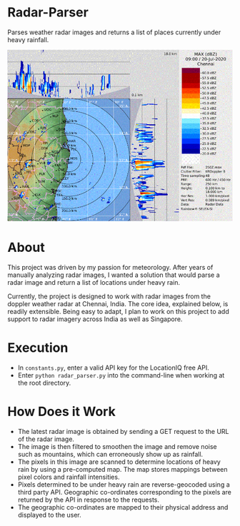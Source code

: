 # Radar-Parser

Parses weather radar images and returns a list of places currently under heavy rainfall.

![Sample Radar Image](https://github.com/uggi121/Radar-Parser/blob/master/images/sample_image.png)

# About

This project was driven by my passion for meteorology. After years of manually analyzing radar images, I wanted a solution that would parse a radar image and return a list of locations under heavy rain. 

Currently, the project is designed to work with radar images from the doppler weather radar at Chennai, India. The core idea, explained below, is readily extensible. Being easy to adapt, I plan to work on this project to add support to radar imagery across India as well as Singapore.

# Execution

* In `constants.py`, enter a valid API key for the LocationIQ free API.
* Enter `python radar_parser.py` into the command-line when working at the root directory.

# How Does it Work

* The latest radar image is obtained by sending a GET request to the URL of the radar image.
* The image is then filtered to smoothen the image and remove noise such as mountains, which can erroneously show up as rainfall.
* The pixels in this image are scanned to determine locations of heavy rain by using a pre-computed map. The map stores mappings between pixel colors and rainfall intensities.
* Pixels determined to be under heavy rain are reverse-geocoded using a third party API. Geographic co-ordinates corresponding to the pixels are returned by the API in response to the requests.
* The geographic co-ordinates are mapped to their physical address and displayed to the user.
